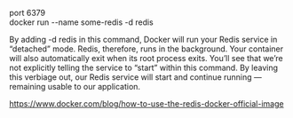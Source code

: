 port 6379	
docker run --name some-redis -d redis

By adding -d redis in this command, Docker will run your Redis service in “detached” mode.
Redis, therefore, runs in the background. Your container will also automatically exit when its root process exits. 
You’ll see that we’re not explicitly telling the service to “start” within this command. 
By leaving this verbiage out, our Redis service will start and continue running — remaining usable to our application.

https://www.docker.com/blog/how-to-use-the-redis-docker-official-image
